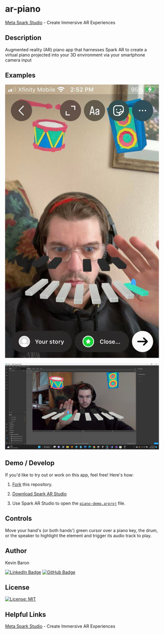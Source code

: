 # ar-piano

[Meta Spark Studio](https://sparkar.facebook.com/ar-studio/) - Create Immersive AR Experiences

## Description
Augmented reality (AR) piano app that harnesses Spark AR to create a virtual piano projected into your 3D environment via your smartphone camera input

## Examples

![AR Piano on mobile device](screenshots/test-on-device.jpg)

![AR Piano in Spark AR Studio's development environment](screenshots/video-mode-on-pc.png)

## Demo / Develop
If you'd like to try out or work on this app, feel free! Here's how:

1. [Fork](https://docs.github.com/en/get-started/quickstart/fork-a-repo) this repository.

2. [Download Spark AR Studio](https://sparkar.facebook.com/ar-studio/)

3. Use Spark AR Studio to open the [`piano-demo.arproj`](piano-demo/piano-demo.arproj) file.

## Controls

Move your hand's (or both hands') green cursor over a piano key, the drum, or the speaker to highlight the element and trigger its audio track to play.

## Author
Kevin Baron

[![LinkedIn Badge](https://img.shields.io/badge/LinkedIn-0077B5?style=for-the-badge&logo=linkedin&logoColor=white)](https://www.linkedin.com/in/kevin-baron-3557bb254/)
[![GitHub Badge](https://img.shields.io/badge/GitHub-100000?style=for-the-badge&logo=github&logoColor=white)](https://github.com/baronk2)

## License
[![License: MIT](https://img.shields.io/badge/License-MIT-maroon.svg)](https://opensource.org/licenses/MIT)

## Helpful Links

[Meta Spark Studio](https://sparkar.facebook.com/ar-studio/) - Create Immersive AR Experiences
